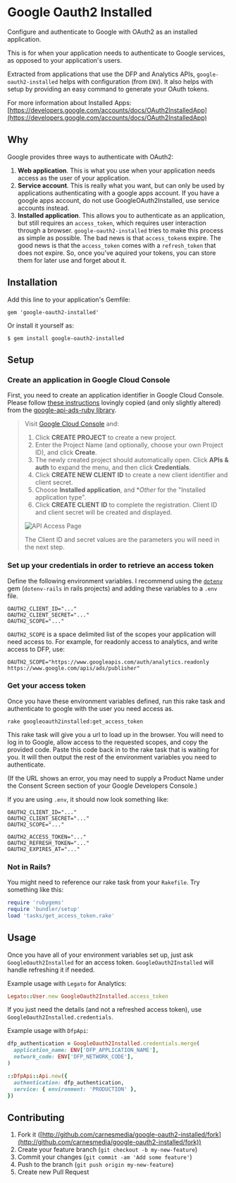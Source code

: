 # Google Oauth2 Installed

Configure and authenticate to Google with OAuth2 as an installed application.

This is for when your application needs to authenticate to Google services, as
opposed to your application's users.

Extracted from applications that use the DFP and Analytics APIs,
`google-oauth2-installed` helps with configuration (from `ENV`).
It also helps with setup by providing an easy command to generate your OAuth tokens.

For more information about Installed Apps: [https://developers.google.com/accounts/docs/OAuth2InstalledApp](https://developers.google.com/accounts/docs/OAuth2InstalledApp)


## Why

Google provides three ways to authenticate with OAuth2:

1. **Web application**. This is what you use when your application needs access
   as the user of your application.
2. **Service account**. This is really what you want, but can only be used by
   applications authenticating with a google apps account. If you have a google
   apps account, do not use GoogleOAuth2Installed, use service accounts instead.
3. **Installed application**. This allows you to authenticate as an application,
   but still requires an `access_token`, which requires user interaction through
   a browser. `google-oauth2-installed` tries to make this process as simple as
   possible. The bad news is that `access_token`s expire. The good news is that
   the `access_token` comes with a `refresh_token` that does not expire. So,
   once you've aquired your tokens, you can store them for later use and forget
   about it.


## Installation

Add this line to your application's Gemfile:

    gem 'google-oauth2-installed'

Or install it yourself as:

    $ gem install google-oauth2-installed

## Setup

### Create an application in Google Cloud Console

First, you need to create an application identifier in Google Cloud Console. Please follow
[these instructions](https://github.com/googleads/google-api-ads-ruby/wiki/OAuth2#creating-an-application-identifier)
lovingly copied (and only slightly altered) from the
[google-api-ads-ruby library](https://github.com/googleads/google-api-ads-ruby).

> Visit [Google Cloud Console](https://cloud.google.com/console) and:
>
> 1. Click **CREATE PROJECT** to create a new project.
> 1. Enter the Project Name (and optionally, choose your own Project ID), and click **Create**.
> 1. The newly created project should automatically open. Click **APIs & auth** to expand the menu, and then click **Credentials**.
> 1. Click **CREATE NEW CLIENT ID** to create a new client identifier and client secret.
> 1. Choose **Installed application**, and **Other* for the "Installed application type".
> 1. Click **CREATE CLIENT ID** to complete the registration. Client ID and client secret will be created and displayed.
>
> ![API Access Page](https://developers.google.com/adwords/api/images/oauth2-client-id-secret.png)
>
> The Client ID and secret values are the parameters you will need in the next step.

### Set up your credentials in order to retrieve an access token

Define the following environment variables. I recommend using the
[`dotenv`](https://github.com/bkeepers/dotenv) gem (`dotenv-rails` in rails projects)
and adding these variables to a `.env` file.

```
OAUTH2_CLIENT_ID="..."
OAUTH2_CLIENT_SECRET="..."
OAUTH2_SCOPE="..."
```

`OAUTH2_SCOPE` is a space delimited list of the scopes your application will
need access to. For example, for readonly access to analytics, and write access to
DFP, use:

```
OAUTH2_SCOPE="https://www.googleapis.com/auth/analytics.readonly https://www.google.com/apis/ads/publisher"
```

### Get your access token

Once you have these environment variables defined, run this rake task and
authenticate to google with the user you need access as.

```
rake googleoauth2installed:get_access_token
```

This rake task will give you a url to load up in the browser. You will need to log in
to Google, allow access to the requested scopes, and copy the provided code. Paste
this code back in to the rake task that is waiting for you. It will then output the
rest of the environment variables you need to authenticate.

(If the URL shows an error, you may need to supply a Product Name under the Consent Screen section of your Google Developers Console.)

If you are using `.env`, it should now look something like:

```shell
OAUTH2_CLIENT_ID="..."
OAUTH2_CLIENT_SECRET="..."
OAUTH2_SCOPE="..."

OAUTH2_ACCESS_TOKEN="..."
OAUTH2_REFRESH_TOKEN="..."
OAUTH2_EXPIRES_AT="..."
```

### Not in Rails?

You might need to reference our rake task from your `Rakefile`. Try something like this:

```ruby
require 'rubygems'
require 'bundler/setup'
load 'tasks/get_access_token.rake'
```

## Usage

Once you have all of your environment variables set up, just ask `GoogleOauth2Installed`
for an access token. `GoogleOauth2Installed` will handle refreshing it if needed.

Example usage with `Legato` for Analytics:

```ruby
Legato::User.new GoogleOauth2Installed.access_token
```

If you just need the details (and not a refreshed access token), use
`GoogleOauth2Installed.credentials`.

Example usage with `DfpApi`:

```ruby
dfp_authentication = GoogleOauth2Installed.credentials.merge(
  application_name: ENV['DFP_APPLICATION_NAME'],
  network_code: ENV['DFP_NETWORK_CODE'],
)

::DfpApi::Api.new({
  authentication: dfp_authentication,
  service: { environment: 'PRODUCTION' },
})
```

## Contributing

1. Fork it ([http://github.com/carnesmedia/google-oauth2-installed/fork](http://github.com/carnesmedia/google-oauth2-installed/fork))
2. Create your feature branch (`git checkout -b my-new-feature`)
3. Commit your changes (`git commit -am 'Add some feature'`)
4. Push to the branch (`git push origin my-new-feature`)
5. Create new Pull Request
